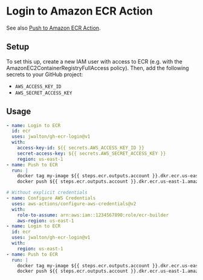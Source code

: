 # Login to Amazon ECR Action

See also [Push to Amazon ECR Action](https://github.com/jwalton/gh-ecr-push).

## Setup

To set this up, create a new IAM user with access to ECR (e.g. with the
AmazonEC2ContainerRegistryFullAccess policy).  Then, add the following secrets
to your GitHub project:

* `AWS_ACCESS_KEY_ID`
* `AWS_SECRET_ACCESS_KEY`

## Usage

```yaml
- name: Login to ECR
  id: ecr
  uses: jwalton/gh-ecr-login@v1
  with:
    access-key-id: ${{ secrets.AWS_ACCESS_KEY_ID }}
    secret-access-key: ${{ secrets.AWS_SECRET_ACCESS_KEY }}
    region: us-east-1
- name: Push to ECR
  run: |
    docker tag my-image ${{ steps.ecr.outputs.account }}.dkr.ecr.us-east-1.amazonaws.com/my-image:v1
    docker push ${{ steps.ecr.outputs.account }}.dkr.ecr.us-east-1.amazonaws.com/my-image:v1
```

```yaml
# Without explicit credentials
- name: Configure AWS Credentials
  uses: aws-actions/configure-aws-credentials@v2
  with:
    role-to-assume: arn:aws:iam::1234567890:role/ecr-builder
    aws-region: us-east-1
- name: Login to ECR
  id: ecr
  uses: jwalton/gh-ecr-login@v1
  with:
    region: us-east-1
- name: Push to ECR
  run: |
    docker tag my-image ${{ steps.ecr.outputs.account }}.dkr.ecr.us-east-1.amazonaws.com/my-image:v1
    docker push ${{ steps.ecr.outputs.account }}.dkr.ecr.us-east-1.amazonaws.com/my-image:v1
```
